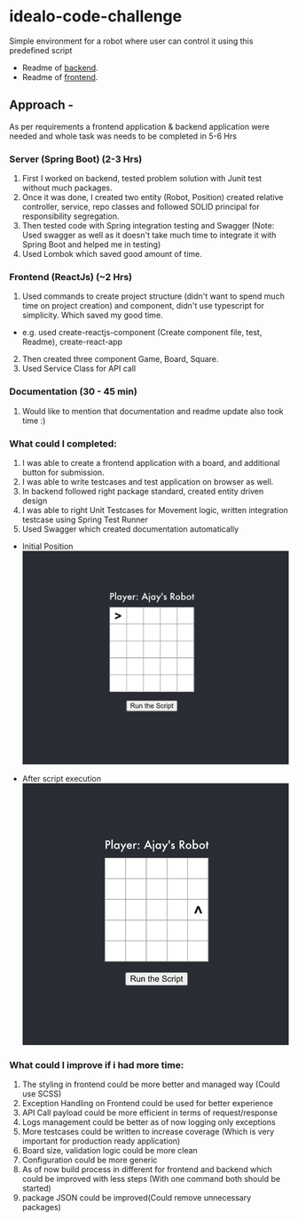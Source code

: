 # idealo-code-challenge
Simple environment for a robot where user can control it using this predefined script

- Readme of [backend](backend/README.md).
- Readme of [frontend](frontend/README.md).

## Approach - 
As per requirements a frontend application & backend application were needed and whole task was needs to be completed in 5-6 Hrs

### Server (Spring Boot) (2-3 Hrs)
1. First I worked on backend, tested problem solution with Junit test without much packages.
2. Once it was done, I created two entity (Robot, Position) created relative controller, service, repo classes and followed SOLID principal for responsibility segregation.
3. Then tested code with Spring integration testing and Swagger (Note: Used swagger as well as it doesn't take much time to integrate it with Spring Boot and helped me in testing)
4. Used Lombok which saved good amount of time.

### Frontend (ReactJs) (~2 Hrs)
1. Used commands to create project structure (didn't want to spend much time on project creation) and component, didn't use typescript for simplicity. Which saved my good time.
  - e.g. used create-reactjs-component (Create component file, test, Readme), create-react-app 
2. Then created three component Game, Board, Square.
3. Used Service Class for API call

### Documentation (30 - 45 min)
1. Would like to mention that documentation and readme update also took time :) 

### What could I completed:
1. I was able to create a frontend application with a board, and additional button for submission.
2. I was able to write testcases and test application on browser as well.
3. In backend followed right package standard, created entity driven design
4. I was able to right Unit Testcases for Movement logic, written integration testcase using Spring Test Runner
5. Used Swagger which created documentation automatically

- Initial Position
![initial](files/1.png "Optional title")

- After script execution
![initial](files/2.png "Optional title")

### What could I improve if i had more time:
1. The styling in frontend could be more better and managed way (Could use SCSS)
2. Exception Handling on Frontend could be used for better experience 
3. API Call payload could be more efficient in terms of request/response
4. Logs management could be better as of now logging only exceptions
5. More testcases could be written to increase coverage (Which is very important for production ready application)
6. Board size, validation logic could be more clean
7. Configuration could be more generic
8. As of now build process in different for frontend and backend which could be improved with less steps (With one command both should be started)
9. package JSON could be improved(Could remove unnecessary packages)
